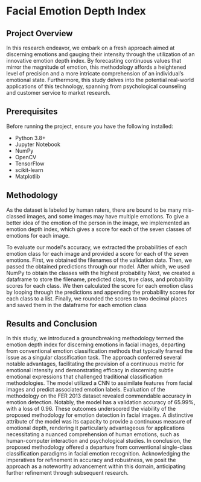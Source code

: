 # Facial Emotion Depth Index

## Project Overview

In this research endeavor, we
embark on a fresh approach aimed at discerning emotions and
gauging their intensity through the utilization of an innovative
emotion depth index. By forecasting continuous values that
mirror the magnitude of emotion, this methodology affords a
heightened level of precision and a more intricate
comprehension of an individual’s emotional state. Furthermore,
this study delves into the potential real-world applications of this
technology, spanning from psychological counseling and
customer service to market research.

## Prerequisites

Before running the project, ensure you have the following installed:

- Python 3.8+
- Jupyter Notebook
- NumPy
- OpenCV
- TensorFlow
- scikit-learn
- Matplotlib

## Methodology

As the dataset is labeled by human raters, there are bound
to be many mis-classed images, and some images may have
multiple emotions. To give a better idea of the
emotion of the person in the image, we implemented an
emotion depth index, which gives a score for each of the
seven classes of emotions for each image.

To evaluate our model's accuracy, we extracted the
probabilities of each emotion class for each image and
provided a score for each of the seven emotions. First, we
obtained the filenames of the validation data. Then, we
passed the obtained predictions through our model. After
which, we used NumPy to obtain the classes with the highest
probability
Next, we created a dataframe to store the filename,
predicted class, true class, and probability scores for each
class. We then calculated the score for each emotion class by
looping through the predictions and appending the
probability scores for each class to a list. Finally, we rounded
the scores to two decimal places and saved them in the
dataframe for each emotion class

## Results and Conclusion

In this study, we introduced a groundbreaking
methodology termed the emotion depth index for discerning
emotions in facial images, departing from conventional
emotion classification methods that typically framed the issue
as a singular classification task. The approach conferred
several notable advantages, facilitating the provision of a
continuous metric for emotional intensity and demonstrating
efficacy in discerning subtle emotional expressions that
challenged traditional classification methodologies.
The model utilized a CNN to assimilate features from
facial images and predict associated emotion labels. Evaluation
of the methodology on the FER 2013 dataset revealed
commendable accuracy in emotion detection. Notably, the
model has a validation accuracy of 65.99%, with a loss of 0.96.
These outcomes underscored the viability of the proposed
methodology for emotion detection in facial images.
A distinctive attribute of the model was its capacity to
provide a continuous measure of emotional depth, rendering it
particularly advantageous for applications necessitating a
nuanced comprehension of human emotions, such as human-computer
interaction and psychological studies.
In conclusion, the proposed methodology offered a
departure from conventional single-class classification
paradigms in facial emotion recognition. Acknowledging the
imperatives for refinement in accuracy and robustness, we
posit the approach as a noteworthy advancement within this
domain, anticipating further refinement through subsequent
research.
